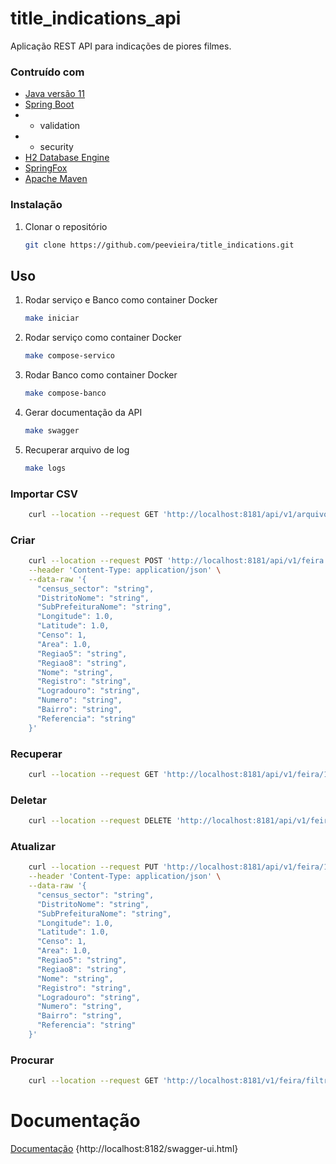 # title_indications_api

Aplicação REST API para indicações de piores filmes.

### Contruído com

* [Java versão 11](https://www.java.com/pt-BR/)
* [Spring Boot](https://spring.io/projects/spring-boot)
* * validation
* * security
* [H2 Database Engine](https://www.h2database.com/html/main.html)
* [SpringFox](https://springfox.github.io/springfox/)
* [Apache Maven](https://maven.apache.org/)

### Instalação

1. Clonar o repositório
   ```sh
   git clone https://github.com/peevieira/title_indications.git
   ```
## Uso

1. Rodar serviço e Banco como container Docker
   ```sh
   make iniciar
   ```
2. Rodar serviço como container Docker
   ```sh
   make compose-servico
   ```   
3. Rodar Banco como container Docker
   ```sh
   make compose-banco
   ```    
4. Gerar documentação da API
   ```sh
   make swagger
   ```     
5. Recuperar arquivo de log
   ```sh
   make logs
   ```   
### Importar CSV

```sh 
    curl --location --request GET 'http://localhost:8181/api/v1/arquivo/'
```
   
### Criar

```sh 
    curl --location --request POST 'http://localhost:8181/api/v1/feira' \
    --header 'Content-Type: application/json' \
    --data-raw '{
      "census_sector": "string",
      "DistritoNome": "string",
      "SubPrefeituraNome": "string",
      "Longitude": 1.0,
      "Latitude": 1.0,
      "Censo": 1,
      "Area": 1.0,
      "Regiao5": "string",
      "Regiao8": "string",
      "Nome": "string",
      "Registro": "string",
      "Logradouro": "string",
      "Numero": "string",
      "Bairro": "string",
      "Referencia": "string"
    }'  
```

### Recuperar

```sh 
    curl --location --request GET 'http://localhost:8181/api/v1/feira/1'
```

### Deletar

```sh 
    curl --location --request DELETE 'http://localhost:8181/api/v1/feira/1'
```

### Atualizar

```sh 
    curl --location --request PUT 'http://localhost:8181/api/v1/feira/1' \
    --header 'Content-Type: application/json' \
    --data-raw '{
      "census_sector": "string",
      "DistritoNome": "string",
      "SubPrefeituraNome": "string",
      "Longitude": 1.0,
      "Latitude": 1.0,
      "Censo": 1,
      "Area": 1.0,
      "Regiao5": "string",
      "Regiao8": "string",
      "Nome": "string",
      "Registro": "string",
      "Logradouro": "string",
      "Numero": "string",
      "Bairro": "string",
      "Referencia": "string"
    }'
```

### Procurar
```sh 
    curl --location --request GET 'http://localhost:8181/v1/feira/filtro/nome/string'
```
# Documentação

[Documentação](http://localhost:8182/swagger-ui.html) {http://localhost:8182/swagger-ui.html}
